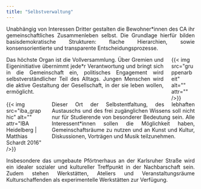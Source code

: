 ```yaml
---
title: "Selbstverwaltung"
---
```


<p style="text-align: justify">
Unabhängig von Interessen Dritter gestalten die Bewohner*innen des CA ihr gemeinschaftliches Zusammenleben selbst.
Die Grundlage hierfür bilden basisdemokratische Strukturen: flache Hierarchien, sowie konsensorientierte und transparente Entscheidungsprozesse.
</p>

<div class="columns">
    <div class="column" style="text-align: justify">
    Das höchste Organ ist die Vollversammlung. Über Gremien und Eigeninitiative übernimmt jede*r Verantwortung und bringt sich in die Gemeinschaft ein, politisches Engagement wird selbstverständlicher Teil des Alltags. Jungen Menschen wird die aktive Gestaltung der Gesellschaft, in der sie leben wollen, ermöglicht.
    </div>
    <div class="column">
        {{< img src="gruppenarbeit" alt="" attr="" />}}
    </div>
</div>

<div class="columns">
    <div class="column">
    {{< img src="iba_graphic" alt="" attr="IBA Heidelberg | Matthias Schardt 2016" />}}
    </div>
    <div class="column" style="text-align: justify">
    Dieser Ort der Selbstentfaltung, des lebhaften Austauschs und des frei
    zugänglichen Wissens soll nicht nur für Studierende von besonderer Bedeutung
    sein. Alle Interessent*innen sollen die Möglichkeit haben, Gemeinschaftsräume zu nutzen und an Kunst und Kultur, Diskussionen, Vorträgen und Musik teilzunehmen.
    </div>
</div>

<p style="text-align: justify">
Insbesondere das umgebaute Pförtnerhaus an der Karlsruher Straße wird ein idealer sozialer und kultureller Treffpunkt in der Nachbarschaft sein.
Zudem stehen Werkstätten, Ateliers und Veranstaltungsräume Kulturschaffenden als experimentelle Werkstätten zur Verfügung.
</p>
